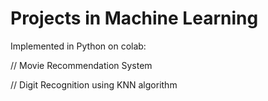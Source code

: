 # Projects in Machine Learning

Implemented in Python on colab:

// Movie Recommendation System

// Digit Recognition using KNN algorithm
